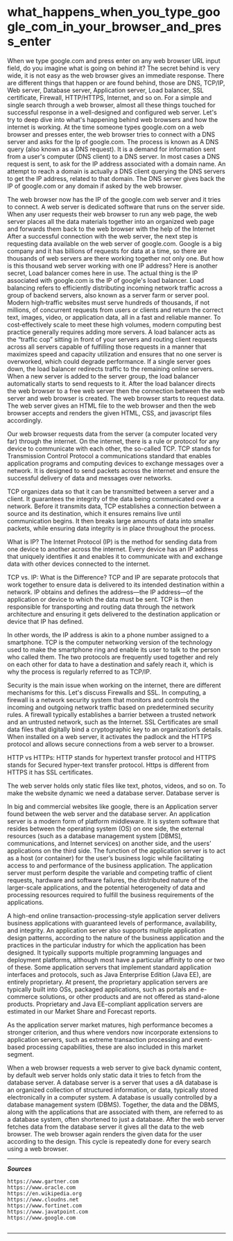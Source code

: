 # what_happens_when_you_type_google_com_in_your_browser_and_press_enter

When we type google.com and press enter on any web browser URL input field, do you imagine what is going on behind it? The secret behind is very wide, it is not easy as the web browser gives an immediate response. There are different things that happen or are found behind, those are DNS, TCP/IP, Web server, Database server, Application server,
Load balancer, SSL certificate, Firewall, HTTP/HTTPS, Internet, and so on. For a simple and single search through a web browser, almost all these things touched for successful response in a well-designed and configured web server. Let's try to deep dive into what's happening behind web browsers and how the internet is working.
At the time someone types google.com on a web browser and presses enter, the web browser tries to connect with a DNS server and asks for the Ip of google.com. The process is known as A DNS query (also known as a DNS request).
It is a demand for information sent from a user's computer (DNS client) to a DNS server. In most cases a DNS request is sent, to ask for the IP address associated with a domain name. An attempt to reach a domain is actually a DNS client querying the DNS servers to get the IP address, related to that domain.
The DNS server gives back the IP of google.com or any domain if asked by the web browser.
 
The web browser now has the IP of the google.com web server and it tries to connect.
A web server is dedicated software that runs on the server side. When any user requests their web browser to run any web page, the web server places all the data materials together into an organized web page and forwards them back to the web browser with the help of the Internet
After a successful connection with the web server, the next step is requesting data available on the web server of google.com. Google is a big company and it has billions of requests for data at a time, so there are thousands of web servers are there working together not only one. But how is this thousand web server working with one IP address? Here is another secret, Load balancer comes here in use. The actual thing is the IP associated with google.com is the IP of google's load balancer. Load balancing refers to efficiently distributing incoming network traffic across a group of backend servers, also known as a server farm or server pool.
Modern high‑traffic websites must serve hundreds of thousands, if not millions, of concurrent requests from users or clients and return the correct text, images, video, or application data, all in a fast and reliable manner. To cost‑effectively scale to meet these high volumes, modern computing best practice generally requires adding more servers.
A load balancer acts as the “traffic cop” sitting in front of your servers and routing client requests across all servers capable of fulfilling those requests in a manner that maximizes speed and capacity utilization and ensures that no one server is overworked, which could degrade performance. If a single server goes down, the load balancer redirects traffic to the remaining online servers. When a new server is added to the server group, the load balancer automatically starts to send requests to it.
After the load balancer directs the web browser to a free web server then the connection between the web server and web browser is created. The web browser starts to request data. The web server gives an HTML file to the web browser and then the web browser accepts and renders the given HTML, CSS, and javascript files accordingly.
 
Our web browser requests data from the server (a computer located very far) through the internet. On the internet, there is a rule or protocol for any device to communicate with each other, the so-called TCP.
TCP stands for Transmission Control Protocol a communications standard that enables application programs and computing devices to exchange messages over a network. It is designed to send packets across the internet and ensure the successful delivery of data and messages over networks.
 
TCP organizes data so that it can be transmitted between a server and a client. It guarantees the integrity of the data being communicated over a network. Before it transmits data, TCP establishes a connection between a source and its destination, which it ensures remains live until communication begins. It then breaks large amounts of data into smaller packets, while ensuring data integrity is in place throughout the process.
 
What is IP?
The Internet Protocol (IP) is the method for sending data from one device to another across the internet. Every device has an IP address that uniquely identifies it and enables it to communicate with and exchange data with other devices connected to the internet.
 
TCP vs. IP: What is the Difference?
TCP and IP are separate protocols that work together to ensure data is delivered to its intended destination within a network. IP obtains and defines the address—the IP address—of the application or device to which the data must be sent. TCP is then responsible for transporting and routing data through the network architecture and ensuring it gets delivered to the destination application or device that IP has defined.
 
In other words, the IP address is akin to a phone number assigned to a smartphone. TCP is the computer networking version of the technology used to make the smartphone ring and enable its user to talk to the person who called them. The two protocols are frequently used together and rely on each other for data to have a destination and safely reach it, which is why the process is regularly referred to as TCP/IP.
 
Security is the main issue when working on the internet, there are different mechanisms for this. Let's discuss Firewalls and SSL. In computing, a firewall is a network security system that monitors and controls the incoming and outgoing network traffic based on predetermined security rules. A firewall typically establishes a barrier between a trusted network and an untrusted network, such as the Internet.
SSL Certificates are small data files that digitally bind a cryptographic key to an organization’s details. When installed on a web server, it activates the padlock and the HTTPS protocol and allows secure connections from a web server to a browser.
 
HTTP vs HTTPs:
HTTP stands for hypertext transfer protocol and HTTPS stands for Secured hyper-text transfer protocol.
Https is different from HTTPS it has SSL certificates.
 
The web server holds only static files like text, photos, videos, and so on. To make the website dynamic we need a database server. Database server is
 
 
In big and commercial websites like google, there is an Application server found between the web server and the database server.
An application server is a modern form of platform middleware. It is system software that resides between the operating system (OS) on one side, the external resources (such as a database management system [DBMS], communications, and Internet services) on another side, and the users’ applications on the third side. The function of the application server is to act as a host (or container) for the user’s business logic while facilitating access to and performance of the business application. The application server must perform despite the variable and competing traffic of client requests, hardware and software failures, the distributed nature of the larger-scale applications, and the potential heterogeneity of data and processing resources required to fulfill the business requirements of the applications.
 
A high-end online transaction-processing-style application server delivers business applications with guaranteed levels of performance, availability, and integrity. An application server also supports multiple application design patterns, according to the nature of the business application and the practices in the particular industry for which the application has been designed. It typically supports multiple programming languages and deployment platforms, although most have a particular affinity to one or two of these. Some application servers that implement standard application interfaces and protocols, such as Java Enterprise Edition (Java EE), are entirely proprietary. At present, the proprietary application servers are typically built into OSs, packaged applications, such as portals and e-commerce solutions, or other products and are not offered as stand-alone products. Proprietary and Java EE-compliant application servers are estimated in our Market Share and Forecast reports.
 
As the application server market matures, high performance becomes a stronger criterion, and thus where vendors now incorporate extensions to application servers, such as extreme transaction processing and event-based processing capabilities, these are also included in this market segment.
 
When a web browser requests a web server to give back dynamic content, by default web server holds only static data it tries to fetch from the database server. A database server is a server that uses a dA database is an organized collection of structured information, or data, typically stored electronically in a computer system. A database is usually controlled by a database management system (DBMS). Together, the data and the DBMS, along with the applications that are associated with them, are referred to as a database system, often shortened to just a database.
After the web server fetches data from the database server it gives all the data to the web browser. The web browser again renders the given data for the user according to the design. This cycle is repeatedly done for every search using a web browser.
 
---
***Sources***
```
https://www.gartner.com
https://www.oracle.com
https://en.wikipedia.org
https://www.cloudns.net
https://www.fortinet.com
https://www.javatpoint.com
https://www.google.com
 
```
 
----------------------------------------------------------------

